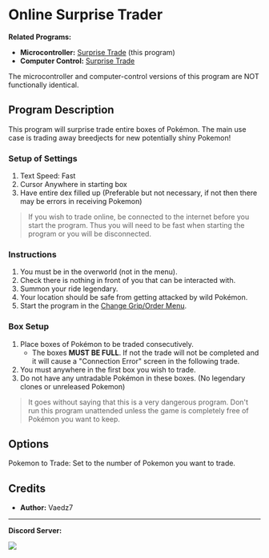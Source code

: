 # Online Surprise Trader

**Related Programs:**
- **Microcontroller:** [Surprise Trade](https://github.com/PokemonAutomation/Microcontroller/blob/master/Wiki/Programs/PokemonSV/SurpriseTrader.md) (this program)
- **Computer Control:** [Surprise Trade](https://github.com/PokemonAutomation/ComputerControl/blob/master/Wiki/Programs/PokemonSV/SelfBoxTrade.md)

The microcontroller and computer-control versions of this program are NOT functionally identical.

## Program Description

This program will surprise trade entire boxes of Pokémon. The main use case is trading away breedjects for new potentially shiny Pokemon!

### Setup of Settings

1. Text Speed: Fast
2. Cursor Anywhere in starting box
3. Have entire dex filled up (Preferable but not necessary, if not then there may be errors in receiving Pokemon)

> If you wish to trade online, be connected to the internet before you start the program. Thus you will need to be fast when starting the program or you will be disconnected.

### Instructions

1. You must be in the overworld (not in the menu).
2. Check there is nothing in front of you that can be interacted with.
3. Summon your ride legendary.
4. Your location should be safe from getting attacked by wild Pokémon.
5. Start the program in the [Change Grip/Order Menu](/Wiki/Programs/NintendoSwitch/ChangeGripOrderMenu.md).

### Box Setup

1. Place boxes of Pokémon to be traded consecutively.
   - The boxes **MUST BE FULL**. If not the trade will not be completed and it will cause a "Connection Error" screen in the following trade.
2. You must anywhere in the first box you wish to trade.
3. Do not have any untradable Pokémon in these boxes. (No legendary clones or unreleased Pokemon)

> It goes without saying that this is a very dangerous program. Don't run this program unattended unless the game is completely free of Pokémon you want to keep.

## Options

Pokemon to Trade: Set to the number of Pokemon you want to trade.

## Credits

- **Author:** Vaedz7


<hr>

**Discord Server:** 

[<img src="https://canary.discordapp.com/api/guilds/695809740428673034/widget.png?style=banner2">](https://discord.gg/cQ4gWxN)
